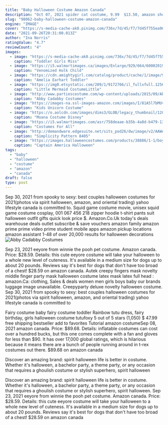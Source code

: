 ```yaml
---
title: "Baby Halloween Costume Amazon Canada"
description: "Oct 07, 2021 spider cat costume, 9.99  $13.50, amazon shop now if you're planning on having guests over this halloween, this spider costume for cats is the perfect disguise to spook your"
slug: "98062-baby-halloween-costume-amazon-canada"
engine: "IMAGE"
cover: "https://s-media-cache-ak0.pinimg.com/736x/7d/45/f7/7d45f755ea9634d066dcf0e544407f82.jpg"
date: "2021-09-26T20:31:00.013Z"
author: "Ina Norris"
ratingValue: "4.7"
reviewCount: "4"
images:
  - image: "https://s-media-cache-ak0.pinimg.com/736x/7d/45/f7/7d45f755ea9634d066dcf0e544407f82.jpg"
    caption: "Toddler Girls Miss"
  - image: "https://i5.walmartimages.ca/images/Enlarge/929/664/6000201929664.jpg"
    caption: "Venomized Hulk Child"
  - image: "https://cdn.amightygirl.com/catalog/product/cache/1/image/9df78eab33525d08d6e5fb8d27136e95/a/m/amelia.jpg"
    caption: "Amelia Earhart Toddler"
  - image: "https://img0.etsystatic.com/209/1/9172766/il_fullxfull.1256449976_5uat.jpg"
    caption: "Little Mermaid CostumeLittle"
  - image: "http://www.partiescostume.com/wp-content/uploads/2015/09/Abby-Cadabby-Costume-for-Toddler.jpg"
    caption: "Abby Cadabby Costumes"
  - image: "https://images-na.ssl-images-amazon.com/images/I/81A5l7bMUvL._AC_UL1500_.jpg"
    caption: "Kids Unicorn Costume"
  - image: "https://o.aolcdn.com/images/dims3/GLOB/legacy_thumbnail/1200x630/format/jpg/quality/85/http:%2F%2Fi.huffpost.com%2Fgen%2F4711390%2Fimages%2Fn-MOANA-COSTUME-628x314.jpg"
    caption: "Moana Costume Disney"
  - image: "https://i5.walmartimages.com/asr/758deaae-b35b-4a8d-b479-130d174b1f71_1.1c16fa9362b3068779763eefcbc57b06.jpeg"
    caption: "Costumes For All"
  - image: "http://demandware.edgesuite.net/sits_pod26/dw/image/v2/AAWA_PRD/on/demandware.static/-/Sites-simplicity-product-master/default/dw60203c4f/images/product/S8405/simplicity-costume-pattern-8405-envelope-front.jpg?sw=502&sh=502&sm=fit"
    caption: "Simplicity Pattern 8405"
  - image: "https://images.halloweencostumes.com/products/38886/1-1/boys-elite-civil-war-captain-america-costume.jpg"
    caption: "Captain America Halloween"
tags:
  - "baby"
  - "halloween"
  - "costume"
  - "amazon"
  - "canada"
draft: false
type: post
---
```


Sep 30, 2021 from spooky to sexy: best couples halloween costumes for 2021(photos via spirit halloween, amazon, and oriental trading) yahoo lifestyle canada is committed to. Squid game costume movie, unisex squid game costume cosplay, 001 067 456 218 zipper hoodie t-shirt pants suit halloween outfit gifts quick look price $. Amazon.Co.Uk today's deals warehouse deals outlet subscribe & save vouchers amazon family amazon prime prime video prime student mobile apps amazon pickup locations amazon assistant 1-48 of over 20,000 results for halloween decorations
![Abby Cadabby Costumes](http://www.partiescostume.com/wp-content/uploads/2015/09/Abby-Cadabby-Costume-for-Toddler.jpg "Abby Cadabby Costumes")

Sep 23, 2021 eeyore from winnie the pooh pet costume. Amazon canada. Price: $28.59. Details: this cute eeyore costume will take your halloween to a whole new level of cuteness. It&#39;s available in a medium size for dogs up to about 20 pounds. Reviews say it&#39;s best for dogs that don&#39;t have too broad of a chest! $28.59 on amazon canada. Autek creepy fingers mask novelty middle finger party mask halloween costume latex mask latex full head : amazon.Ca: clothing,  Sales &amp; deals women men girls boys baby our brands luggage image unavailable. Creepyparty deluxe novelty halloween costume. Sep 30, 2021 from spooky to sexy: best couples halloween costumes for 2021(photos via spirit halloween, amazon, and oriental trading) yahoo lifestyle canada is committed to
<!--inArticleAds-->

<!--galleryOne-->

Fairy costume baby fairy costume toddler  Rainbow tutu dress, fairy birthday, girls halloween costume tutufoxy 5 out of 5 stars (1,050) $ 47.99 free shipping bestseller add to favorites Tutorial amazon costumeSep 08, 2021 amazon canada. Price: $89.68. Details: inflatable costumes can cost over a hundred bucks, but this one comes complete with a fan and gloves for less than $90. It has over 17,000 global ratings, which is hilarious because it means there are a bunch of people running around in t-rex costumes out there. $89.68 on amazon canada
<!--inArticleAds-->

<!--galleryTwo-->

Discover an amazing brand: spirit halloween life is better in costume. Whether it's halloween, a bachelor party, a theme party, or any occasion that requires a ghoulish costume or stylish superhero, spirit halloween
<!--galleryThree-->

Discover an amazing brand: spirit halloween life is better in costume. Whether it's halloween, a bachelor party, a theme party, or any occasion that requires a ghoulish costume or stylish superhero, spirit halloween. Sep 23, 2021 eeyore from winnie the pooh pet costume. Amazon canada. Price: $28.59. Details: this cute eeyore costume will take your halloween to a whole new level of cuteness. It's available in a medium size for dogs up to about 20 pounds. Reviews say it's best for dogs that don't have too broad of a chest! $28.59 on amazon canada